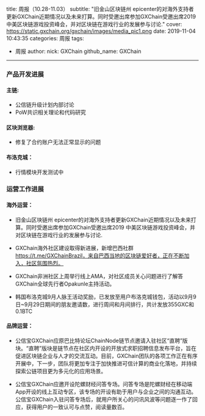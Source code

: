 title: 周报（10.28-11.03）
subtitle: "旧金山区块链州 epicenter的对海外支持者更新GXChain近期情况以及未来打算。同时受邀出席参加GXChain受邀出席2019 中美区块链游戏投资峰会，并对区块链在游戏行业的发展参与讨论."
cover: https://static.gxchain.org/gxchain/images/media_pic1.png
date: 2019-11-04 10:43:35
categories: 周报
tags:
  - 周报
author:
    nick: GXChain
    github_name: GXChain
---

### 产品开发进展

#### 主链:
- 公信链升级计划内部讨论
- PoW共识相关理论和代码研究

#### 区块浏览器:
- 修复了合约账户无法正常显示的问题

#### 布洛克城：
- 行情模块开发测试中

### 运营工作进展

#### 海外运营：
- 旧金山区块链州 epicenter的对海外支持者更新GXChain近期情况以及未来打算。同时受邀出席参加GXChain受邀出席2019 中美区块链游戏投资峰会，并对区块链在游戏行业的发展参与讨论.

- GXChain海外社区建设取得新进展，新增巴西社群 https://t.me/GXChainBrazil，来自巴西当地的区块链爱好者，正在不断加入，社区氛围热烈。

- GXChain非洲社区上周举行线上AMA，对社区成员关心问题进行了解答 GXChain全球先行者Opakunle主持活动。

- 韩国布洛克城9月人脉王活动奖励，已发放至用户布洛克城钱包，活动以9月9日~9月29日期间的朋友邀请数，进行周间和月间排行，共计发放355GXC和0.1BTC

#### 品牌运营：
- 公信宝GXChain应原巴比特论坛ChainNode链节点邀请入驻社区“直聘”版块。“直聘”版块是链节点在社区内开设的开放式求职招聘信息发布平台，旨在促进区块链企业与人才的交流互动。目前，GXChain团队的各项工作正在有序开展中，下一步，团队将更加专注于加快推进可信计算的商业化落地，并持续探索公链项目更为多元化的应用场景。

- 公信宝GXChain应邀开设陀螺财经问答专场。问答专场是陀螺财经在移动端App开设的线上互动专区，该专场的开设有助于用户与企业之间的沟通互动。公信宝GXChain入驻问答专场后，就用户所关心的问讯风波等问题逐一作了回应，获得用户的一致认可与点赞，阅读量数百。
